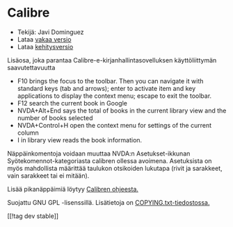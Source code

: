 # Calibre #
  
* Tekijä: Javi Dominguez
* Lataa [vakaa versio][1]
* Lataa [kehitysversio][2]
  
Lisäosa, joka parantaa Calibre-e-kirjanhallintasovelluksen käyttöliittymän saavutettavuutta

* F10 brings the focus to   the toolbar. Then you can navigate it with standard keys (tab and arrows); enter to activate item and key applications to display the context menu; escape to exit the toolbar.
* F12 search the current book in Google
* NVDA+Alt+End says the total of books in the current library view and the number of books selected
* NVDA+Control+H open the context menu for settings of the current column
* I in library view reads the book information.
 
Näppäinkomentoja voidaan muuttaa NVDA:n Asetukset-ikkunan Syötekomennot-kategoriasta calibren ollessa avoimena. Asetuksista on myös mahdollista määrittää taulukon otsikoiden lukutapa (rivit ja sarakkeet, vain sarakkeet tai ei mitään).
 
 Lisää pikanäppäimiä löytyy [Calibren ohjeesta.][3]
 
  
  Suojattu GNU GPL -lisenssillä. Lisätietoja on [COPYING.txt-tiedostossa.][4]
    
[[!tag dev stable]]

[1]: https://addons.nvda-project.org/files/get.php?file=cae

[2]: https://addons.nvda-project.org/files/get.php?file=cae-dev

[3]: https://manual.calibre-ebook.com/gui.html

[4]: https://github.com/javidominguez/Calibre/blob/master/COPYING.txt

